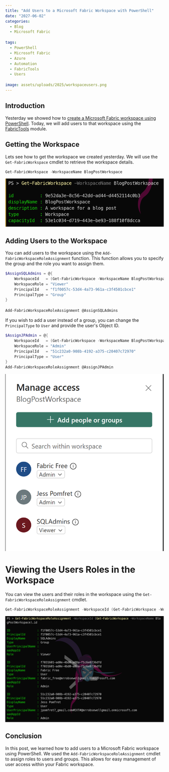 ```yaml
---
title: "Add Users to a Microsoft Fabric Workspace with PowerShell"
date: "2027-06-02"
categories:
  - Blog
  - Microsoft Fabric

tags:
  - PowerShell
  - Microsoft Fabric
  - Azure
  - Automation
  - FabricTools
  - Users

image: assets/uploads/2025/workspaceusers.png
---
```

## Introduction

Yesterday we showed how to [create a Microsoft Fabric workspace using PowerShell](https://blog.robsewell.com/blog/create-a-microsoft-fabric-workspace-with-powershell/). Today, we will add users to that workspace using the [FabricTools](https://github.com/dataplat/FabricTools?WT.mc_id=DP-MVP-5002693) module.

## Getting the Workspace

Lets see how to get the workspace we created yesterday. We will use the `Get-FabricWorkspace` cmdlet to retrieve the workspace details.

```powershell
Get-FabricWorkspace -WorkspaceName BlogPostWorkspace
```
[![Workspace Details](../assets/uploads/2025/getfabricworksapce.png)](../assets/uploads/2025/getfabricworksapce.png)

## Adding Users to the Workspace
You can add users to the workspace using the `Add-FabricWorkspaceRoleAssignment` function. This function allows you to specify the group and the role you want to assign them.

```powershell
$AssignSQLAdmins = @{
    WorkspaceId   = (Get-FabricWorkspace -WorkspaceName BlogPostWorkspace).id
    WorkspaceRole = "Viewer"
    PrincipalId   = "f1f0057c-53d4-4a73-961a-c3f4501cbce1"
    PrincipalType = "Group"
}

Add-FabricWorkspaceRoleAssignment @AssignSQLAdmins
```
If you wish to add a user instead of a group, you can change the `PrincipalType` to `User` and provide the user's Object ID.

```powershell
$AssignJPAdmin = @{
    WorkspaceId   = (Get-FabricWorkspace -WorkspaceName BlogPostWorkspace).id
    WorkspaceRole = "Admin"
    PrincipalId   = "51c232a0-908b-4192-a375-c20407c72970"
    PrincipalType = "User"
}
Add-FabricWorkspaceRoleAssignment @AssignJPAdmin
```

[![users added](../assets/uploads/2025/workspaceusers.png)](../assets/uploads/2025/workspaceusers.png)

# Viewing the Users Roles in the Workspace
You can view the users and their roles in the workspace using the `Get-FabricWorkspaceRoleAssignment` cmdlet.

```powershell
Get-FabricWorkspaceRoleAssignment -WorkspaceId (Get-FabricWorkspace -WorkspaceName BlogPostWorkspace).id
```
[![users roles](../assets/uploads/2025/getfabricroles.png)](../assets/uploads/2025/getfabricroles.png)

## Conclusion
In this post, we learned how to add users to a Microsoft Fabric workspace using PowerShell. We used the `Add-FabricWorkspaceRoleAssignment` cmdlet to assign roles to users and groups. This allows for easy management of user access within your Fabric workspace.